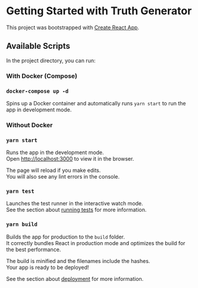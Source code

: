 # Getting Started with Truth Generator

This project was bootstrapped with [Create React App](https://github.com/facebook/create-react-app).

## Available Scripts

In the project directory, you can run:

### With Docker (Compose)

### `docker-compose up -d`

Spins up a Docker container and automatically runs `yarn start` to run the app in development mode.

### Without Docker

### `yarn start`

Runs the app in the development mode.\
Open [http://localhost:3000](http://localhost:3000) to view it in the browser.

The page will reload if you make edits.\
You will also see any lint errors in the console.

### `yarn test`

Launches the test runner in the interactive watch mode.\
See the section about [running tests](https://facebook.github.io/create-react-app/docs/running-tests) for more information.

### `yarn build`

Builds the app for production to the `build` folder.\
It correctly bundles React in production mode and optimizes the build for the best performance.

The build is minified and the filenames include the hashes.\
Your app is ready to be deployed!

See the section about [deployment](https://facebook.github.io/create-react-app/docs/deployment) for more information.
